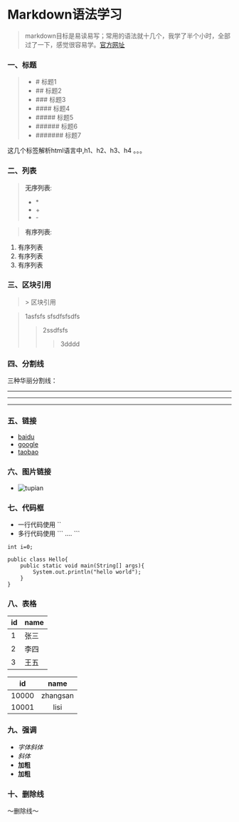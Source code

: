 # Markdown语法学习
> markdown目标是易读易写；常用的语法就十几个，我学了半个小时，全部过了一下，感觉很容易学。[官方网址](https://daringfireball.net/projects/markdown/)
### 一、标题
> * \# 标题1
> * \## 标题2
> * \### 标题3
> * \#### 标题4
> * \##### 标题5
> * \###### 标题6
> * \####### 标题7

这几个标签解析html语言中,h1、h2、h3、h4 。。。

### 二、列表
> **无序列表**:
> * \*
> * \+
> * \-
   
> **有序列表**:
1. 有序列表
2. 有序列表
3. 有序列表


### 三、区块引用
> \>   区块引用


> 1asfsfs
> sfsdfsfsdfs
>> 2ssdfsfs
>>> 3dddd 

### 四、分割线

三种华丽分割线：

---

***

___

### 五、链接

* [baidu](https://www.baidu.com)
* [google](https://www.google.com)
* [taobao](https://www.taobao.com)


### 六、图片链接

* ![tupian](https://ss0.bdstatic.com/5aV1bjqh_Q23odCf/static/superman/img/logo_top_86d58ae1.png)


### 七、代码框
* 一行代码使用 \`\`
* 多行代码使用 \`\`\`  ....   \`\`\`

`int i=0;`

```
public class Hello{
    public static void main(String[] args){
        System.out.println("hello world");
    }
}
```

### 八、表格

id|name
-|-
1|张三
2|李四
3|王五


|id|name|
|:-:|:-:|
|10000|zhangsan|
|10001|lisi|

### 九、强调

* *字体斜体*
* _斜体_
* **加粗**
* __加粗__


### 十、删除线

～删除线～
